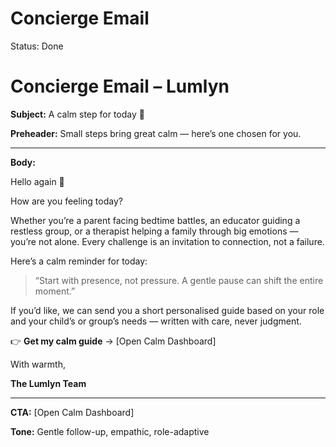 # Concierge Email

Status: Done

# Concierge Email – Lumlyn

**Subject:** A calm step for today 🌙

**Preheader:** Small steps bring great calm — here’s one chosen for you.

---

**Body:**

Hello again 👋

How are you feeling today?

Whether you’re a parent facing bedtime battles, an educator guiding a restless group, or a therapist helping a family through big emotions — you’re not alone. Every challenge is an invitation to connection, not a failure.

Here’s a calm reminder for today:

> “Start with presence, not pressure. A gentle pause can shift the entire moment.”
> 

If you’d like, we can send you a short personalised guide based on your role and your child’s or group’s needs — written with care, never judgment.

👉 **Get my calm guide** → [Open Calm Dashboard]

With warmth,

**The Lumlyn Team**

---

**CTA:** [Open Calm Dashboard]

**Tone:** Gentle follow-up, empathic, role-adaptive
